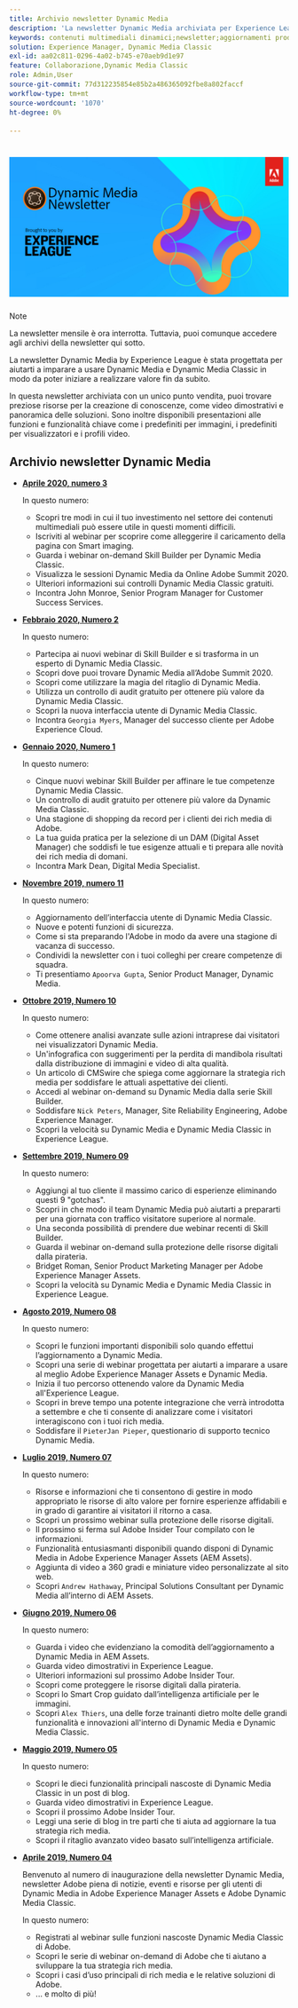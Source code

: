 ```yaml
---
title: Archivio newsletter Dynamic Media
description: 'La newsletter Dynamic Media archiviata per Experience League era una newsletter mensile. È stato progettato per aiutarti a imparare a usare Dynamic Media e Dynamic Media Classic in modo da poter realizzare subito valore. Le newsletter archiviate contengono preziose risorse per la creazione di conoscenze, disponibili in questa newsletter di one-stop che è ora discontinua. Le newsletter archiviate includono video dimostrativi e panoramica delle soluzioni. Sono inoltre disponibili presentazioni alle funzioni e funzionalità chiave come i predefiniti per immagini, i predefiniti per visualizzatori e i profili video.  '
keywords: contenuti multimediali dinamici;newsletter;aggiornamenti prodotto;suggerimenti e trucchi;eventi;successo cliente;blog;blog;blog;immagini;video;funzionalità;funzionalità
solution: Experience Manager, Dynamic Media Classic
exl-id: aa02c811-0296-4a02-b745-e70aeb9d1e97
feature: Collaborazione,Dynamic Media Classic
role: Admin,User
source-git-commit: 77d312235854e85b2a486365092fbe8a802faccf
workflow-type: tm+mt
source-wordcount: '1070'
ht-degree: 0%

---
```


# ![Logo della newsletter Dynamic Media](/help/assets/assets/dynamic-media-newsletter-logo.png)

>[!NOTE]
>
>La newsletter mensile è ora interrotta. Tuttavia, puoi comunque accedere agli archivi della newsletter qui sotto.

La newsletter Dynamic Media by Experience League è stata progettata per aiutarti a imparare a usare Dynamic Media e Dynamic Media Classic in modo da poter iniziare a realizzare valore fin da subito.

In questa newsletter archiviata con un unico punto vendita, puoi trovare preziose risorse per la creazione di conoscenze, come video dimostrativi e panoramica delle soluzioni. Sono inoltre disponibili presentazioni alle funzioni e funzionalità chiave come i predefiniti per immagini, i predefiniti per visualizzatori e i profili video.

<!-- ## Get inspired. Stay informed.

[Sign up](https://www.adobe.com/subscription/dynamic-media-newsletter.html) to receive the Dynamic Media newsletter on a monthly basis in your inbox. -->

## Archivio newsletter Dynamic Media

<!-- * **[May 2020, Issue 4](https://expleague.azureedge.net/assets/aem/Experience-Insider-vol.31.html)**

    In this issue:

    * What business continuity means in uncertain times.
    * Key takeaways from the first all-digital Adobe Summit.
    * Must-watch Experience Manager breakout sessions.
    * Summit customer spotlight: Under Armour.
    * Never miss an Experience Insider webinar.
    * Public sector spotlight: The urgent need for digital enrollment.
    * Look what’s new in Experience Manager Innovation.
    * Build your Experience Manager skills *live* with the Adobe pros.
    * Connect with the Adobe Experience Manager Community.
    * Fast-track your Adobe expertise with Adobe Experience League. -->

* **[Aprile 2020, numero 3](https://expleague.azureedge.net/assets/dynamic-media/Dynamic_Media_Newsletter_04_2020_April.html)**

   In questo numero:

   * Scopri tre modi in cui il tuo investimento nel settore dei contenuti multimediali può essere utile in questi momenti difficili.
   * Iscriviti al webinar per scoprire come alleggerire il caricamento della pagina con Smart imaging.
   * Guarda i webinar on-demand Skill Builder per Dynamic Media Classic.
   * Visualizza le sessioni Dynamic Media da Online Adobe Summit 2020.
   * Ulteriori informazioni sui controlli Dynamic Media Classic gratuiti.
   * Incontra John Monroe, Senior Program Manager for Customer Success Services.

* **[Febbraio 2020, Numero 2](https://expleague.azureedge.net/assets/dynamic-media/Dynamic_Media_Newsletter_02_2020_Feb.html)**

   In questo numero:

   * Partecipa ai nuovi webinar di Skill Builder e si trasforma in un esperto di Dynamic Media Classic.
   * Scopri dove puoi trovare Dynamic Media all’Adobe Summit 2020.
   * Scopri come utilizzare la magia del ritaglio di Dynamic Media.
   * Utilizza un controllo di audit gratuito per ottenere più valore da Dynamic Media Classic.
   * Scopri la nuova interfaccia utente di Dynamic Media Classic.
   * Incontra `Georgia Myers`, Manager del successo cliente per Adobe Experience Cloud.

* **[Gennaio 2020, Numero 1](https://expleague.azureedge.net/assets/dynamic-media/Dynamic_Media_Newsletter_01_2020_Jan.html)**

   In questo numero:

   * Cinque nuovi webinar Skill Builder per affinare le tue competenze Dynamic Media Classic.
   * Un controllo di audit gratuito per ottenere più valore da Dynamic Media Classic.
   * Una stagione di shopping da record per i clienti dei rich media di Adobe.
   * La tua guida pratica per la selezione di un DAM (Digital Asset Manager) che soddisfi le tue esigenze attuali e ti prepara alle novità dei rich media di domani.
   * Incontra Mark Dean, Digital Media Specialist.

* **[Novembre 2019, numero 11](https://expleague.azureedge.net/assets/dynamic-media/Dynamic_Media_Newsletter_11_2019_Nov.html)**

   In questo numero:

   * Aggiornamento dell’interfaccia utente di Dynamic Media Classic.
   * Nuove e potenti funzioni di sicurezza.
   * Come si sta preparando l&#39;Adobe in modo da avere una stagione di vacanza di successo.
   * Condividi la newsletter con i tuoi colleghi per creare competenze di squadra.
   * Ti presentiamo `Apoorva Gupta`, Senior Product Manager, Dynamic Media.

* **[Ottobre 2019, Numero 10](https://expleague.azureedge.net/assets/dynamic-media/Dynamic_Media_Newsletter_10_2019_Oct.html)**

   In questo numero:

   * Come ottenere analisi avanzate sulle azioni intraprese dai visitatori nei visualizzatori Dynamic Media.
   * Un&#39;infografica con suggerimenti per la perdita di mandibola risultati dalla distribuzione di immagini e video di alta qualità.
   * Un articolo di CMSwire che spiega come aggiornare la strategia rich media per soddisfare le attuali aspettative dei clienti.
   * Accedi al webinar on-demand su Dynamic Media dalla serie Skill Builder.
   * Soddisfare `Nick Peters`, Manager, Site Reliability Engineering, Adobe Experience Manager.
   * Scopri la velocità su Dynamic Media e Dynamic Media Classic in Experience League.

* **[Settembre 2019, Numero 09](https://expleague.azureedge.net/assets/dynamic-media/Dynamic_Media_Newsletter_09_2019_Sept.html)**

   In questo numero:

   * Aggiungi al tuo cliente il massimo carico di esperienze eliminando questi 9 &quot;gotchas&quot;.
   * Scopri in che modo il team Dynamic Media può aiutarti a prepararti per una giornata con traffico visitatore superiore al normale.
   * Una seconda possibilità di prendere due webinar recenti di Skill Builder.
   * Guarda il webinar on-demand sulla protezione delle risorse digitali dalla pirateria.
   * Bridget Roman, Senior Product Marketing Manager per Adobe Experience Manager Assets.
   * Scopri la velocità su Dynamic Media e Dynamic Media Classic in Experience League.

* **[Agosto 2019, Numero 08](https://expleague.azureedge.net/assets/dynamic-media/Dynamic_Media_Newsletter_08_2019_Aug.html)**

   In questo numero:

   * Scopri le funzioni importanti disponibili solo quando effettui l’aggiornamento a Dynamic Media.
   * Scopri una serie di webinar progettata per aiutarti a imparare a usare al meglio Adobe Experience Manager Assets e Dynamic Media.
   * Inizia il tuo percorso ottenendo valore da Dynamic Media all&#39;Experience League.
   * Scopri in breve tempo una potente integrazione che verrà introdotta a settembre e che ti consente di analizzare come i visitatori interagiscono con i tuoi rich media.
   * Soddisfare il `PieterJan Pieper`, questionario di supporto tecnico Dynamic Media.

* **[Luglio 2019, Numero 07](https://expleague.azureedge.net/assets/dynamic-media/Dynamic_Media_Newsletter_07_2019_July.html)**

   In questo numero:

   * Risorse e informazioni che ti consentono di gestire in modo appropriato le risorse di alto valore per fornire esperienze affidabili e in grado di garantire ai visitatori il ritorno a casa.
   * Scopri un prossimo webinar sulla protezione delle risorse digitali.
   * Il prossimo si ferma sul Adobe Insider Tour compilato con le informazioni.
   * Funzionalità entusiasmanti disponibili quando disponi di Dynamic Media in Adobe Experience Manager Assets (AEM Assets).
   * Aggiunta di video a 360 gradi e miniature video personalizzate al sito web.
   * Scopri `Andrew Hathaway`, Principal Solutions Consultant per Dynamic Media all’interno di AEM Assets.

* **[Giugno 2019, Numero 06](https://expleague.azureedge.net/assets/dynamic-media/Dynamic_Media_Newsletter_06_2019_June.html)**

   In questo numero:

   * Guarda i video che evidenziano la comodità dell’aggiornamento a Dynamic Media in AEM Assets.
   * Guarda video dimostrativi in Experience League.
   * Ulteriori informazioni sul prossimo Adobe Insider Tour.
   * Scopri come proteggere le risorse digitali dalla pirateria.
   * Scopri lo Smart Crop guidato dall’intelligenza artificiale per le immagini.
   * Scopri ``Alex Thiers``, una delle forze trainanti dietro molte delle grandi funzionalità e innovazioni all&#39;interno di Dynamic Media e Dynamic Media Classic.

* **[Maggio 2019, Numero 05](https://expleague.azureedge.net/assets/dynamic-media/Dynamic_Media_Newsletter_05_2019_May.html)**

   In questo numero:

   * Scopri le dieci funzionalità principali nascoste di Dynamic Media Classic in un post di blog.
   * Guarda video dimostrativi in Experience League.
   * Scopri il prossimo Adobe Insider Tour.
   * Leggi una serie di blog in tre parti che ti aiuta ad aggiornare la tua strategia rich media.
   * Scopri il ritaglio avanzato video basato sull’intelligenza artificiale.

* **[Aprile 2019, Numero 04](https://expleague.azureedge.net/assets/dynamic-media/Dynamic_Media_Newsletter_04_2019_April.html)**

   Benvenuto al numero di inaugurazione della newsletter Dynamic Media, newsletter Adobe piena di notizie, eventi e risorse per gli utenti di Dynamic Media in Adobe Experience Manager Assets e Adobe Dynamic Media Classic.

   In questo numero:

   * Registrati al webinar sulle funzioni nascoste Dynamic Media Classic di Adobe.
   * Scopri le serie di webinar on-demand di Adobe che ti aiutano a sviluppare la tua strategia rich media.
   * Scopri i casi d’uso principali di rich media e le relative soluzioni di Adobe.
   * ... e molto di più!
